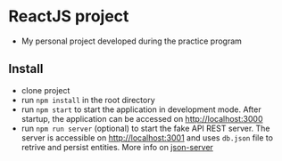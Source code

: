 # ReactJS project
- My personal project developed during the practice program

## Install
- clone project
- run `npm install` in the root directory
- run `npm start` to start the application in development mode. After startup, the application can be accessed on [http://localhost:3000](http://localhost:3000)
- run `npm run server` (optional) to start the fake API REST server. The server is accessible on [http://localhost:3001](http://localhost:3001) and uses `db.json` file to retrive and persist entities. More info on [json-server](https://github.com/typicode/json-server)
